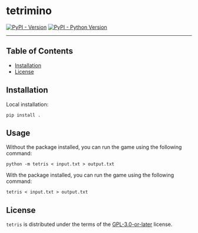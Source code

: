 # tetrimino

[![PyPI - Version](https://img.shields.io/pypi/v/tetrimino.svg)](https://pypi.org/project/tetrimino)
[![PyPI - Python Version](https://img.shields.io/pypi/pyversions/tetrimino.svg)](https://pypi.org/project/tetrimino)

-----

## Table of Contents

- [Installation](#installation)
- [License](#license)

## Installation

Local installation:
```console
pip install .
```



## Usage

Without the package installed, you can run the game using the following command:
```console
python -m tetris < input.txt > output.txt
```


With the package installed, you can run the game using the following command:
```console
tetris < input.txt > output.txt
```

## License

`tetris` is distributed under the terms of the [GPL-3.0-or-later](https://spdx.org/licenses/GPL-3.0-or-later.html) license.
